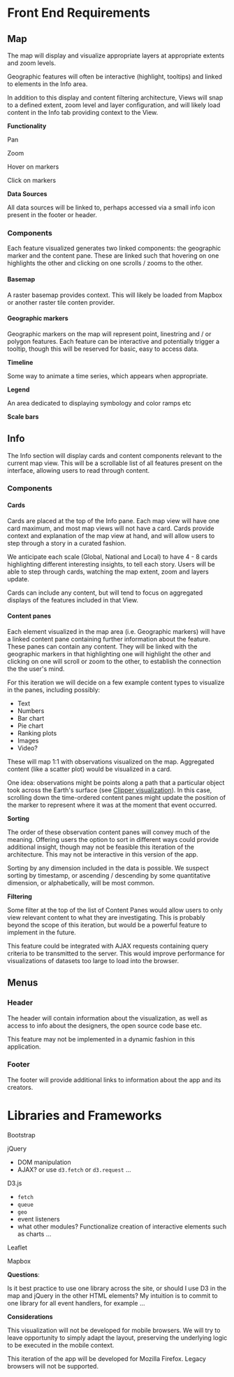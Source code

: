 # Front End Requirements

## Map

The map will display and visualize appropriate layers at appropriate extents and zoom levels.

Geographic features will often be interactive (highlight, tooltips) and linked to elements in the Info area.

In addition to this display and content filtering architecture, Views will snap to a defined extent, zoom level and layer configuration, and will likely load content in the Info tab providing context to the View.

**Functionality**

Pan

Zoom

Hover on markers

Click on markers

**Data Sources**

All data sources will be linked to, perhaps accessed via a small info icon present in the footer or header.

### Components

Each feature visualized generates two linked components: the geographic marker and the content pane. These are linked such that hovering on one highlights the other and clicking on one scrolls / zooms to the other.

#### Basemap

A raster basemap provides context. This will likely be loaded from Mapbox or another raster tile conten provider.

#### Geographic markers

 Geographic markers on the map will represent point, linestring and / or polygon features. Each feature can be interactive and potentially trigger a tooltip, though this will be reserved for basic, easy to access data.

 **Timeline**

 Some way to animate a time series, which appears when appropriate.

 **Legend**

 An area dedicated to displaying symbology and color ramps etc

 **Scale bars**

## Info

The Info section will display cards and content components relevant to the current map view. This will be a scrollable list of all features present on the interface, allowing users to read through content.

### Components

#### Cards  

Cards are placed at the top of the Info pane. Each map view will have one card maximum, and most map views will not have a card. Cards provide context and explanation of the map view at hand, and will allow users to step through a story in a curated fashion.

We anticipate each scale (Global, National and Local) to have 4 - 8 cards highlighting different interesting insights, to tell each story. Users will be able to step through cards, watching the map extent, zoom and layers update.

Cards can include any content, but will tend to focus on aggregated displays of the features included in that View.  

#### Content panes

Each element visualized in the map area (i.e. Geographic markers) will have a linked content pane containing further information about the feature. These panes can contain any content. They will be linked with the geographic markers in that highlighting one will highlight the other and clicking on one will scroll or zoom to the other, to establish the connection the the user's mind.

For this iteration we will decide on a few example content types to visualize in the panes, including possibly:

- Text
- Numbers
- Bar chart
- Pie chart
- Ranking plots
- Images
- Video?

These will map 1:1 with observations visualized on the map. Aggregated content (like a scatter plot) would be visualized in a card.

One idea: observations might be points along a path that a particular object took across the Earth's surface (see [Clipper visualization](https://robisoniv.github.io/clipper/public/index.html)). In this case, scrolling down the time-ordered content panes might update the position of the marker to represent where it was at the moment that event occurred.

**Sorting**

The order of these observation content panes will convey much of the meaning. Offering users the option to sort in different ways could provide additional insight, though may not be feasible this iteration of the architecture. This may not be interactive  in this version of the app.

Sorting by any dimension included in the data is possible. We suspect sorting by timestamp, or ascending / descending by some quantitative dimension, or alphabetically, will be most common.

**Filtering**

Some filter at the top of the list of Content Panes would allow users to only view relevant content to what they are investigating. This is probably beyond the scope of this iteration, but would be a powerful feature to implement in the future.

This feature could be integrated with AJAX requests containing query criteria to be transmitted to the server. This would improve performance for visualizations of datasets too large to load into the browser.


## Menus

### Header

The header will contain information about the visualization, as well as access to info about the designers, the open source code base etc.

This feature may not be implemented in a dynamic fashion in this application.

### Footer

The footer will provide additional links to information about the app and its creators.


# Libraries and Frameworks

Bootstrap

jQuery
- DOM manipulation
- AJAX? or use `d3.fetch` or `d3.request` ...

D3.js
- `fetch`
- `queue`
- `geo`
- event listeners
- what other modules? Functionalize creation of interactive elements such as charts ...

Leaflet

Mapbox

**Questions**:

Is it best practice to use one library across the site, or should I use D3 in the map and jQuery in the other HTML elements? My intuition is to commit to one library for all event handlers, for example ...

**Considerations**

This visualization will not be developed for mobile browsers. We will try to leave opportunity to simply adapt the layout, preserving the underlying logic to be executed in the mobile context.

This iteration of the app will be developed for Mozilla Firefox. Legacy browsers will not be supported.
